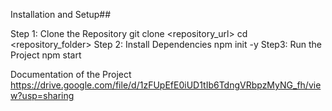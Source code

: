 Installation and Setup##

Step 1: Clone the Repository
    git clone <repository_url>
    cd <repository_folder>
Step 2: Install Dependencies
     npm init -y
Step3: Run the Project
      npm start


Documentation of the Project
https://drive.google.com/file/d/1zFUpEfE0iUD1tIb6TdngVRbpzMyNG_fh/view?usp=sharing
